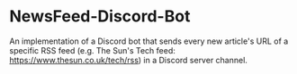 # NewsFeed-Discord-Bot

An implementation of a Discord bot that sends every new article's URL of a specific RSS feed (e.g. The Sun's Tech feed: https://www.thesun.co.uk/tech/rss) in a Discord server channel.

